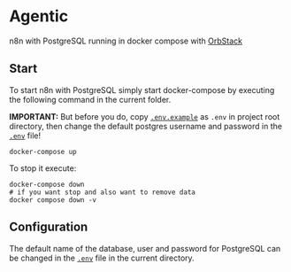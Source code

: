 # Agentic

n8n with PostgreSQL running in docker compose with [OrbStack](https://docs.orbstack.dev/docker/domains)

## Start

To start n8n with PostgreSQL simply start docker-compose by executing the following
command in the current folder.

**IMPORTANT:** But before you do, copy [`.env.example`](.env.example) as `.env` in project root directory,
then change the default postgres username and password in the [`.env`](.env) file!

```shell
docker-compose up
```

To stop it execute:

```shell
docker-compose down
# if you want stop and also want to remove data
docker compose down -v
```

## Configuration

The default name of the database, user and password for PostgreSQL can be changed in the [`.env`](.env) file in the current directory.
